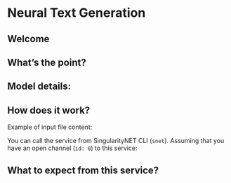 # Neural Text Generation
## Welcome

## What’s the point?
## Model details:
## How does it work?
 
Example of input file content:

You can call the service from SingularityNET CLI (`snet`).
Assuming that you have an open channel (`id: 0`) to this service:

## What to expect from this service?

